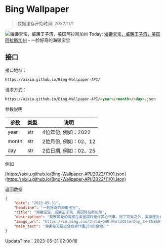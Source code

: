 # Bing Wallpaper

> 数据缓存开始时间: 2022/11/1

![海獭宝宝，威廉王子湾，美国阿拉斯加州](https://cn.bing.com/th?id=OHR.WorldOtterDay_ZH-CN8607141093_1920x1080.webp)
Today: [海獭宝宝，威廉王子湾，美国阿拉斯加州](https://cn.bing.com/th?id=OHR.WorldOtterDay_ZH-CN8607141093_1920x1080.webp) - 一脸好奇的海獭宝宝

## 接口

接口地址：

```html
https://aixiu.github.io/Bing-Wallpaper-API/
```

请求方式：

```html
https://aixiu.github.io/Bing-Wallpaper-API/<year>/<month>/<day>.json
```

参数说明

| 参数 | 类型 | 说明 |
| - | - | - |
| year | str | 4位年份, 例如：2022 |
| month | str | 2位月份, 例如：02、12 |
| day | str | 2位日期, 例如：02、25 |

例如

[https://aixiu.github.io/Bing-Wallpaper-API/2022/11/01.json](https://aixiu.github.io/Bing-Wallpaper-API/2022/11/01.json)

返回数据

```json
{
    "date": "2023-05-31",
    "headline": "一脸好奇的海獭宝宝",
    "title": "海獭宝宝，威廉王子湾，美国阿拉斯加州",
    "description": "观察可爱的海獭在海里嬉戏是件赏心悦事。除了可爱之外，海獭还对维护近海生态系统平衡有着非常重要的作用。如果没有海獭捕食海胆的话，海胆会吃光重要的海藻森林，从而夺走许多海洋动物的藏身地和食物。但不幸的是，海獭现在正面临着灭绝的风险。让我们重视并了解如何保护这种可爱又有着重要作用的小动物吧。",
    "image_url": "https://cn.bing.com/th?id=OHR.WorldOtterDay_ZH-CN8607141093_1920x1080.webp",
    "main_text": "海獭每天要进食自身体重25%的食物。"
}
```

UpdataTime：2023-05-31 02:00:18
